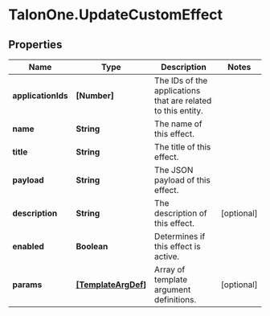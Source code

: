 # TalonOne.UpdateCustomEffect

## Properties

Name | Type | Description | Notes
------------ | ------------- | ------------- | -------------
**applicationIds** | **[Number]** | The IDs of the applications that are related to this entity. | 
**name** | **String** | The name of this effect. | 
**title** | **String** | The title of this effect. | 
**payload** | **String** | The JSON payload of this effect. | 
**description** | **String** | The description of this effect. | [optional] 
**enabled** | **Boolean** | Determines if this effect is active. | 
**params** | [**[TemplateArgDef]**](TemplateArgDef.md) | Array of template argument definitions. | [optional] 


